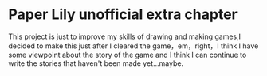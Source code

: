 # Paper Lily unofficial extra chapter
This project is just to improve my skills of drawing and making games,I decided to make this just after I cleared the game，em，right，I think I have some viewpoint about the story of the game and I think I can continue to write the stories that haven't been made yet...maybe.
